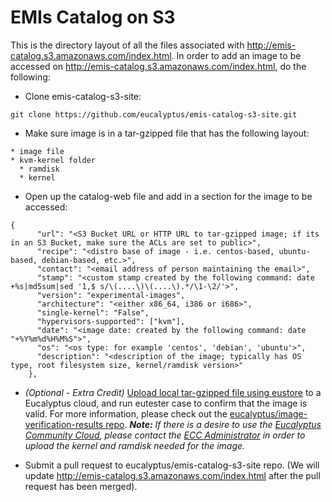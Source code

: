 EMIs Catalog on S3
====================

This is the directory layout of all the files associated with http://emis-catalog.s3.amazonaws.com/index.html.  In order to add an image to be accessed on http://emis-catalog.s3.amazonaws.com/index.html, do the following:

* Clone emis-catalog-s3-site:

```
git clone https://github.com/eucalyptus/emis-catalog-s3-site.git
```

* Make sure image is in a tar-gzipped file that has the following layout:

```
* image file
* kvm-kernel folder
  * ramdisk
  * kernel
```

* Open up the catalog-web file and add in a section for the image to be accessed:

```
{
      "url": "<S3 Bucket URL or HTTP URL to tar-gzipped image; if its in an S3 Bucket, make sure the ACLs are set to public>",
      "recipe": "<distro base of image - i.e. centos-based, ubuntu-based, debian-based, etc.>",
      "contact": "<email address of person maintaining the email>",
      "stamp": "<custom stamp created by the following command: date +%s|md5sum|sed '1,$ s/\(....\)\(....\).*/\1-\2/'>",
      "version": "experimental-images",
      "architecture": "<either x86_64, i386 or i686>",
      "single-kernel": "False",
      "hypervisors-supported": ["kvm"],
      "date": "<image date: created by the following command: date "+%Y%m%d%H%M%S">",
      "os": "<os type: for example 'centos', 'debian', 'ubuntu'>",
      "description": "<description of the image; typically has OS type, root filesystem size, kernel/ramdisk version>"
    },
```

* <i>(Optional - Extra Credit)</i> <a href="http://www.eucalyptus.com/docs/3.2/cli/eustore-install-image.html#eustore-install-image">Upload local tar-gzipped file using eustore</a> to a Eucalyptus cloud, and run eutester case to confirm that the image is valid.  For more information, please check out the <a href="https://github.com/eucalyptus/image-verification-results.git">eucalyptus/image-verification-results repo</a>. <i><b>Note:</b> If there is a desire to use the <a href="https://communitycloud.eucalyptus.com/">Eucalyptus Community Cloud</a>, please contact the <a href="mailto:ecc-administrator@eucalyptus.com">ECC Administrator</a> in order to upload the kernel and ramdisk needed for the image.</i>

* Submit a pull request to eucalyptus/emis-catalog-s3-site repo. (We will update http://emis-catalog.s3.amazonaws.com/index.html after the pull request has been merged).




